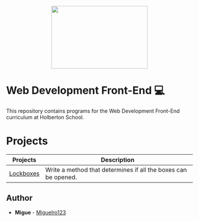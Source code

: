 <p align="center">
  <img width="260" height="170" src="https://davidjohncoleman.com/wp-djc/wp-content/uploads/2017/06/HBTN-Borderless-CMYK-Logo-Vertical-Color-Black@1200ppi-300x236.png">
  </p>

  # Web Development Front-End :computer:

  This repository contains programs for the Web Development Front-End curriculum at Holberton School.

  # Projects
  Projects | Description
  ----------- | -----------
  [Lockboxes](./0x00-lockboxes) | Write a method that determines if all the boxes can be opened.

  ## Author

  - **Migue** - [Miguelro123](https://github.com/Miguelro123)
